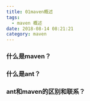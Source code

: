 ```yaml
---
title: 01maven概述
tags:
  - maven 概述
date: 2018-08-14 08:21:21
category: maven
---
```

### 什么是maven？

### 什么是ant？

### ant和maven的区别和联系？


